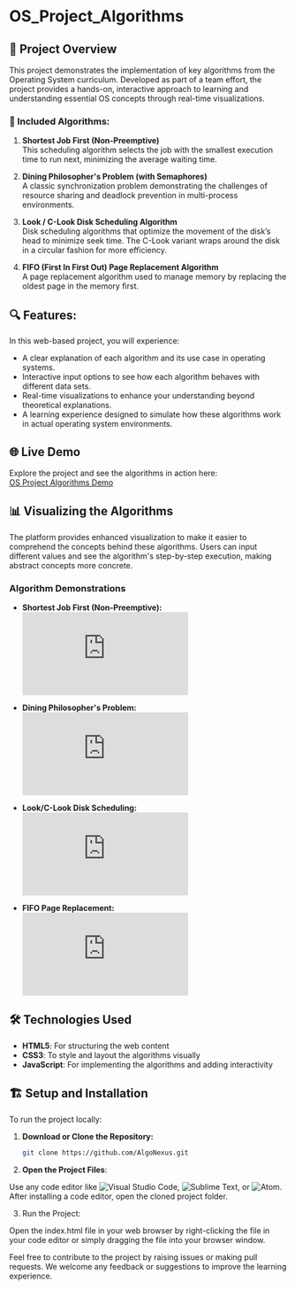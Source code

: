 # OS_Project_Algorithms

## 🚀 Project Overview

This project demonstrates the implementation of key algorithms from the Operating System curriculum. Developed as part of a team effort, the project provides a hands-on, interactive approach to learning and understanding essential OS concepts through real-time visualizations.

### 📂 Included Algorithms:

1. **Shortest Job First (Non-Preemptive)**  
   This scheduling algorithm selects the job with the smallest execution time to run next, minimizing the average waiting time.
   
2. **Dining Philosopher's Problem (with Semaphores)**  
   A classic synchronization problem demonstrating the challenges of resource sharing and deadlock prevention in multi-process environments.
   
3. **Look / C-Look Disk Scheduling Algorithm**  
   Disk scheduling algorithms that optimize the movement of the disk’s head to minimize seek time. The C-Look variant wraps around the disk in a circular fashion for more efficiency.
   
4. **FIFO (First In First Out) Page Replacement Algorithm**  
   A page replacement algorithm used to manage memory by replacing the oldest page in the memory first.

## 🔍 Features:

In this web-based project, you will experience:
- A clear explanation of each algorithm and its use case in operating systems.
- Interactive input options to see how each algorithm behaves with different data sets.
- Real-time visualizations to enhance your understanding beyond theoretical explanations.
- A learning experience designed to simulate how these algorithms work in actual operating system environments.

## 🌐 Live Demo

Explore the project and see the algorithms in action here:  
[OS Project Algorithms Demo](https://oslab-e7a1e.web.app/)

## 📊 Visualizing the Algorithms

The platform provides enhanced visualization to make it easier to comprehend the concepts behind these algorithms. Users can input different values and see the algorithm's step-by-step execution, making abstract concepts more concrete.

### Algorithm Demonstrations

- **Shortest Job First (Non-Preemptive):**  
  ![SJF Visualization](https://oslab-e7a1e.web.app/html/SJF.html)

- **Dining Philosopher's Problem:**  
  ![Dining Philosophers Visualization](https://oslab-e7a1e.web.app/html/dining_philosophers.html)

- **Look/C-Look Disk Scheduling:**  
  ![Look/C-Look Visualization](https://oslab-e7a1e.web.app/html/Look_CLook.html)

- **FIFO Page Replacement:**  
  ![FIFO Visualization](https://oslab-e7a1e.web.app/html/FIFO.html)

## 🛠️ Technologies Used

- **HTML5**: For structuring the web content
- **CSS3**: To style and layout the algorithms visually
- **JavaScript**: For implementing the algorithms and adding interactivity

## 🏗️ Setup and Installation

To run the project locally:

1. **Download or Clone the Repository:**
   ```bash
   git clone https://github.com/AlgoNexus.git
   ```

2. **Open the Project Files**:

Use any code editor like ![Visual Studio Code](https://code.visualstudio.com/), ![Sublime Text](https://www.sublimetext.com/), or ![Atom](https://atom-editor.cc/).
After installing a code editor, open the cloned project folder.

3. Run the Project:

Open the index.html file in your web browser by right-clicking the file in your code editor or simply dragging the file into your browser window.

Feel free to contribute to the project by raising issues or making pull requests. We welcome any feedback or suggestions to improve the learning experience.
